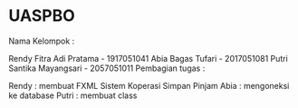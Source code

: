 # UASPBO
Nama Kelompok :

Rendy Fitra Adi Pratama - 1917051041
Abia Bagas Tufari - 2017051081
Putri Santika Mayangsari - 2057051011
Pembagian tugas :

Rendy : membuat FXML Sistem Koperasi Simpan Pinjam
Abia : mengoneksi ke database
Putri : membuat class
